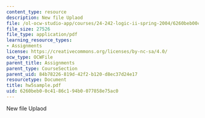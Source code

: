 ```yaml
---
content_type: resource
description: New file Uplaod
file: /ol-ocw-studio-app/courses/24-242-logic-ii-spring-2004/6260beb00c4186c194b0077858e75ac0_hw5sample.pdf
file_size: 27526
file_type: application/pdf
learning_resource_types:
- Assignments
license: https://creativecommons.org/licenses/by-nc-sa/4.0/
ocw_type: OCWFile
parent_title: Assignments
parent_type: CourseSection
parent_uid: 84b78226-819d-42f2-b120-d8ec37d24e17
resourcetype: Document
title: hw5sample.pdf
uid: 6260beb0-0c41-86c1-94b0-077858e75ac0
---
```

New file Uplaod